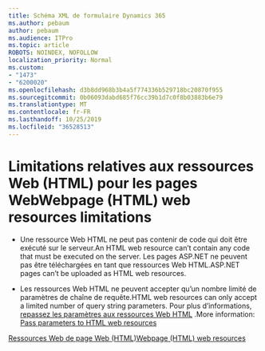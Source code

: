 ```yaml
---
title: Schéma XML de formulaire Dynamics 365
ms.author: pebaum
author: pebaum
ms.audience: ITPro
ms.topic: article
ROBOTS: NOINDEX, NOFOLLOW
localization_priority: Normal
ms.custom:
- "1473"
- "6200020"
ms.openlocfilehash: d3b8dd968b3b4a5f774336b529718bc20870f955
ms.sourcegitcommit: 0b06093dabd685f76cc39b1d7c0f8b03883b6e79
ms.translationtype: MT
ms.contentlocale: fr-FR
ms.lasthandoff: 10/25/2019
ms.locfileid: "36528513"
---
```

# <a name="webpage-html-web-resources-limitations"></a><span data-ttu-id="9655f-102">Limitations relatives aux ressources Web (HTML) pour les pages Web</span><span class="sxs-lookup"><span data-stu-id="9655f-102">Webpage (HTML) web resources limitations</span></span>

* <span data-ttu-id="9655f-103">Une ressource Web HTML ne peut pas contenir de code qui doit être exécuté sur le serveur.</span><span class="sxs-lookup"><span data-stu-id="9655f-103">An HTML web resource can’t contain any code that must be executed on the server.</span></span> <span data-ttu-id="9655f-104">Les pages ASP.NET ne peuvent pas être téléchargées en tant que ressources Web HTML.</span><span class="sxs-lookup"><span data-stu-id="9655f-104">ASP.NET pages can’t be uploaded as HTML web resources.</span></span>

* <span data-ttu-id="9655f-105">Les ressources Web HTML ne peuvent accepter qu’un nombre limité de paramètres de chaîne de requête.</span><span class="sxs-lookup"><span data-stu-id="9655f-105">HTML web resources can only accept a limited number of query string parameters.</span></span> <span data-ttu-id="9655f-106">Pour plus d’informations, [repassez les paramètres aux ressources Web HTML](https://docs.microsoft.com/dynamics365/customer-engagement/developer/webpage-html-web-resources#BKMK_PassingParametersToWebResources) .</span><span class="sxs-lookup"><span data-stu-id="9655f-106">More information: [Pass parameters to HTML web resources](https://docs.microsoft.com/dynamics365/customer-engagement/developer/webpage-html-web-resources#BKMK_PassingParametersToWebResources)</span></span>

[<span data-ttu-id="9655f-107">Ressources Web de page Web (HTML)</span><span class="sxs-lookup"><span data-stu-id="9655f-107">Webpage (HTML) web resources</span></span>](https://docs.microsoft.com/dynamics365/customer-engagement/developer/webpage-html-web-resources)
